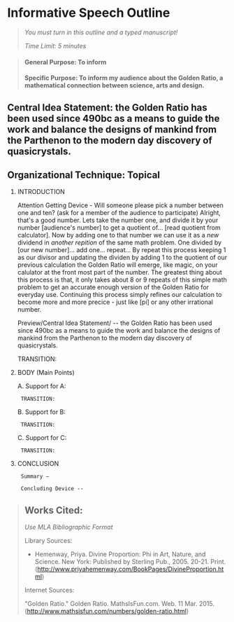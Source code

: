 # Informative Speech Outline

> *You must turn in this outline and a typed manuscript!*
>
> *Time Limit: 5 minutes*

> #### General Purpose: To inform
>
> #### Specific Purpose: To inform my audience about the Golden Ratio, a mathematical connection between science, arts and design.

## Central Idea Statement: the Golden Ratio has been used since 490bc as a means to guide the work and balance the designs of mankind from the Parthenon to the modern day discovery of quasicrystals.

## Organizational Technique: Topical

1. INTRODUCTION
    
    Attention Getting Device - Will someone please pick a number between one and ten? (ask for a member of the audience to participate) Alright, that's a good number.  Lets take the number one, and divide it by your number [audience's number] to get a quotient of... [read quotient from calculator].  Now by adding one to that number we can use it as a *new* dividend in *another repition* of the same math problem.  One divided by [our new number]... add one... repeat...  By repeat this process keeping 1 as our divisor and updating the dividen by adding 1 to the quotient of our previous calculation the Golden Ratio will emerge, like magic, on your calulator at the front most part of the number.  The greatest thing about this process is that, it only takes about 8 or 9 repeats of this simple math problem to get an accurate enough version of the Golden Ratio for everyday use.  Continuing this process simply refines our calculation to become more and more precice - just like [pi] or any other irrational number.
    
    Preview/Central Idea Statement/ -- the Golden Ratio has been used since 490bc as a means to guide the work and balance the designs of mankind from the Parthenon to the modern day discovery of quasicrystals.
    
    TRANSITION:
    
2. BODY (Main Points)
    
    A. 
        Support for A:
        
        TRANSITION:
        
    B. 
        Support for B:
        
        TRANSITION:
    C. 
        Support for C:
        
        TRANSITION:
        
3. CONCLUSION
        
        Summary –
        
        Concluding Device --

> ## Works Cited:
> *Use MLA Bibliographic Format*
>
> Library Sources:
> 
> - Hemenway, Priya. Divine Proportion: Phi in Art, Nature, and Science. New York: Published by Sterling Pub., 2005. 20-21. Print. (http://www.priyahemenway.com/BookPages/DivineProportion.html)
>
> Internet Sources:
> 
> "Golden Ratio." Golden Ratio. MathsIsFun.com. Web. 11 Mar. 2015. (http://www.mathsisfun.com/numbers/golden-ratio.html)
> 
